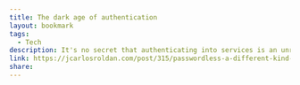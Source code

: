 ```yaml
---
title: The dark age of authentication
layout: bookmark
tags:
  - Tech
description: It's no secret that authenticating into services is an unresolved topic. With time, we have managed to make them more secure, but that was at the expense of user experience. The new generation of mail codes and authenticator apps has moved us from the ease of one-click browser autocomplete to complex ordeals involving multiple steps and sometimes multiple devices.
link: https://jcarlosroldan.com/post/315/passwordless-a-different-kind-of-hell
share:
---
```


